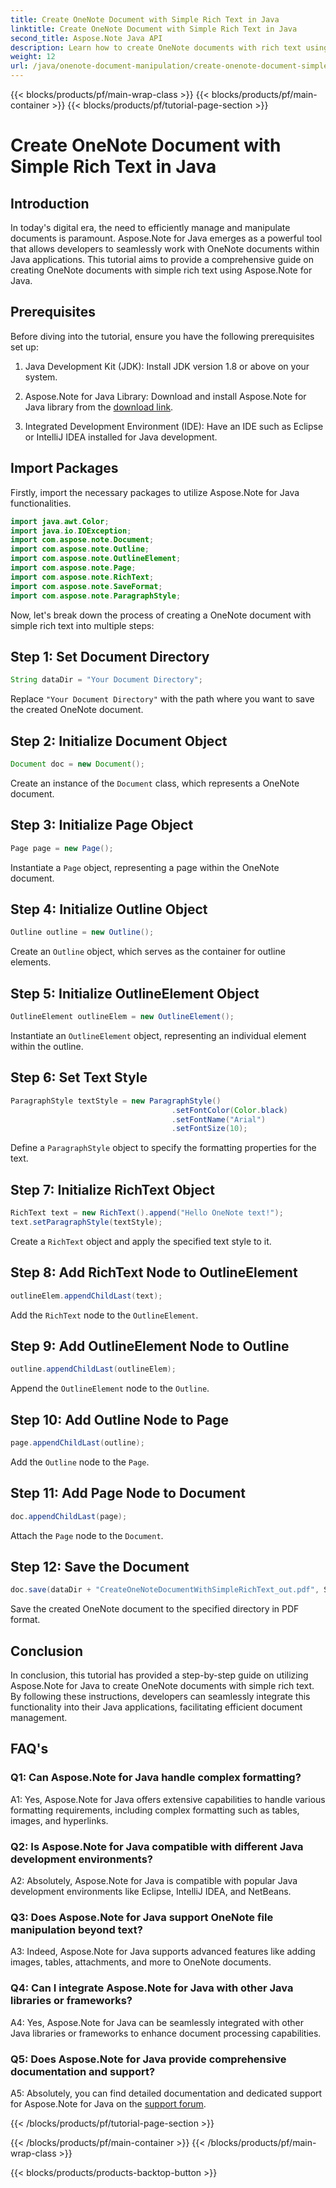 ```yaml
---
title: Create OneNote Document with Simple Rich Text in Java
linktitle: Create OneNote Document with Simple Rich Text in Java
second_title: Aspose.Note Java API
description: Learn how to create OneNote documents with rich text using Aspose.Note Java. Integrate this functionality into your Java apps for efficient document management.
weight: 12
url: /java/onenote-document-manipulation/create-onenote-document-simple-rich-text/
---
```


{{< blocks/products/pf/main-wrap-class >}}
{{< blocks/products/pf/main-container >}}
{{< blocks/products/pf/tutorial-page-section >}}

# Create OneNote Document with Simple Rich Text in Java

## Introduction

In today's digital era, the need to efficiently manage and manipulate documents is paramount. Aspose.Note for Java emerges as a powerful tool that allows developers to seamlessly work with OneNote documents within Java applications. This tutorial aims to provide a comprehensive guide on creating OneNote documents with simple rich text using Aspose.Note for Java.

## Prerequisites

Before diving into the tutorial, ensure you have the following prerequisites set up:

1. Java Development Kit (JDK): Install JDK version 1.8 or above on your system.
   
2. Aspose.Note for Java Library: Download and install Aspose.Note for Java library from the [download link](https://releases.aspose.com/note/java/).
   
3. Integrated Development Environment (IDE): Have an IDE such as Eclipse or IntelliJ IDEA installed for Java development.

## Import Packages

Firstly, import the necessary packages to utilize Aspose.Note for Java functionalities.

```java
import java.awt.Color;
import java.io.IOException;
import com.aspose.note.Document;
import com.aspose.note.Outline;
import com.aspose.note.OutlineElement;
import com.aspose.note.Page;
import com.aspose.note.RichText;
import com.aspose.note.SaveFormat;
import com.aspose.note.ParagraphStyle;
```

Now, let's break down the process of creating a OneNote document with simple rich text into multiple steps:

## Step 1: Set Document Directory

```java
String dataDir = "Your Document Directory";
```

Replace `"Your Document Directory"` with the path where you want to save the created OneNote document.

## Step 2: Initialize Document Object

```java
Document doc = new Document();
```

Create an instance of the `Document` class, which represents a OneNote document.

## Step 3: Initialize Page Object

```java
Page page = new Page();
```

Instantiate a `Page` object, representing a page within the OneNote document.

## Step 4: Initialize Outline Object

```java
Outline outline = new Outline();
```

Create an `Outline` object, which serves as the container for outline elements.

## Step 5: Initialize OutlineElement Object

```java
OutlineElement outlineElem = new OutlineElement();
```

Instantiate an `OutlineElement` object, representing an individual element within the outline.

## Step 6: Set Text Style

```java
ParagraphStyle textStyle = new ParagraphStyle()
                                    .setFontColor(Color.black)
                                    .setFontName("Arial")
                                    .setFontSize(10);
```

Define a `ParagraphStyle` object to specify the formatting properties for the text.

## Step 7: Initialize RichText Object

```java
RichText text = new RichText().append("Hello OneNote text!");
text.setParagraphStyle(textStyle);
```

Create a `RichText` object and apply the specified text style to it.

## Step 8: Add RichText Node to OutlineElement

```java
outlineElem.appendChildLast(text);
```

Add the `RichText` node to the `OutlineElement`.

## Step 9: Add OutlineElement Node to Outline

```java
outline.appendChildLast(outlineElem);
```

Append the `OutlineElement` node to the `Outline`.

## Step 10: Add Outline Node to Page

```java
page.appendChildLast(outline);
```

Add the `Outline` node to the `Page`.

## Step 11: Add Page Node to Document

```java
doc.appendChildLast(page);
```

Attach the `Page` node to the `Document`.

## Step 12: Save the Document

```java
doc.save(dataDir + "CreateOneNoteDocumentWithSimpleRichText_out.pdf", SaveFormat.Pdf);
```

Save the created OneNote document to the specified directory in PDF format.

## Conclusion

In conclusion, this tutorial has provided a step-by-step guide on utilizing Aspose.Note for Java to create OneNote documents with simple rich text. By following these instructions, developers can seamlessly integrate this functionality into their Java applications, facilitating efficient document management.

## FAQ's

### Q1: Can Aspose.Note for Java handle complex formatting?

A1: Yes, Aspose.Note for Java offers extensive capabilities to handle various formatting requirements, including complex formatting such as tables, images, and hyperlinks.

### Q2: Is Aspose.Note for Java compatible with different Java development environments?

A2: Absolutely, Aspose.Note for Java is compatible with popular Java development environments like Eclipse, IntelliJ IDEA, and NetBeans.

### Q3: Does Aspose.Note for Java support OneNote file manipulation beyond text?

A3: Indeed, Aspose.Note for Java supports advanced features like adding images, tables, attachments, and more to OneNote documents.

### Q4: Can I integrate Aspose.Note for Java with other Java libraries or frameworks?

A4: Yes, Aspose.Note for Java can be seamlessly integrated with other Java libraries or frameworks to enhance document processing capabilities.

### Q5: Does Aspose.Note for Java provide comprehensive documentation and support?

A5: Absolutely, you can find detailed documentation and dedicated support for Aspose.Note for Java on the [support forum](https://forum.aspose.com/c/note/28).

{{< /blocks/products/pf/tutorial-page-section >}}

{{< /blocks/products/pf/main-container >}}
{{< /blocks/products/pf/main-wrap-class >}}

{{< blocks/products/products-backtop-button >}}
